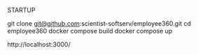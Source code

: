 STARTUP

git clone git@github.com:scientist-softserv/employee360.git
cd employee360
docker compose build
docker compose up

http://localhost:3000/
